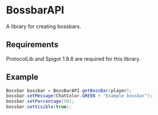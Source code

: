 # BossbarAPI
A library for creating bossbars.
## Requirements
ProtocolLib and Spigot 1.8.8 are required for this library.
## Example
```java
Bossbar bossbar = BossBarAPI.getBossBar(player);
bossbar.setMessage(ChatColor.GREEN + "Example bossbar");
bossbar.setPercentage(50);
bossbar.setVisible(true);
```